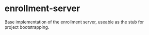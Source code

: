# enrollment-server
Base implementation of the enrollment server, useable as the stub for project bootstrapping.
